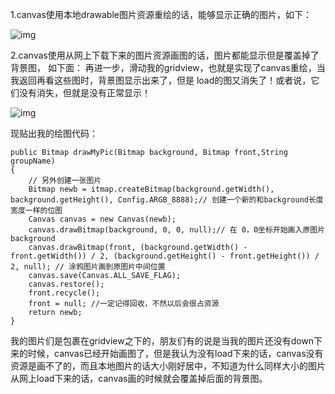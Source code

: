 1.canvas使用本地drawable图片资源重绘的话，能够显示正确的图片，如下：

![img](http://emanual.github.io/md-android/img/media_canvas/09_canvas.jpg) 

2.canvas使用从网上下载下来的图片资源画图的话，图片都能显示但是覆盖掉了背景图，
如下面：
再进一步，滑动我的gridview，也就是实现了canvas重绘，当我返回再看这些图时，背景图显示出来了，但是
load的图又消失了！或者说，它们没有消失，但就是没有正常显示！

![img](http://emanual.github.io/md-android/img/media_canvas/09_canvas2.jpg) 

现贴出我的绘图代码：
```  
public Bitmap drawMyPic(Bitmap background, Bitmap front,String groupName)  
{  
	// 另外创建一张图片   
	Bitmap newb = itmap.createBitmap(background.getWidth(), background.getHeight(), Config.ARGB_8888);// 创建一个新的和background长度宽度一样的位图
	Canvas canvas = new Canvas(newb);
	canvas.drawBitmap(background, 0, 0, null);// 在 0，0坐标开始画入原图片background
	canvas.drawBitmap(front, (background.getWidth() - front.getWidth()) / 2, (background.getHeight() - front.getHeight()) / 2, null); // 涂鸦图片画到原图片中间位置
	canvas.save(Canvas.ALL_SAVE_FLAG);
	canvas.restore();
	front.recycle();
	front = null; //一定记得回收，不然以后会很占资源
	return newb;  
}
```
我的图片们是包裹在gridview之下的，朋友们有的说是当我的图片还没有down下来的时候，canvas已经开始画图了，但是我认为没有load下来的话，canvas没有资源是画不了的，而且本地图片的话大小刚好居中，不知道为什么同样大小的图片从网上load下来的话，canvas画的时候就会覆盖掉后面的背景图。
